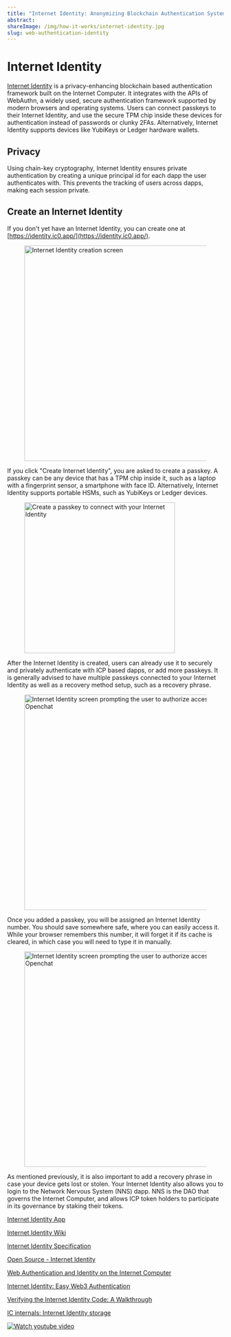 ```yaml
---
title: "Internet Identity: Anonymizing Blockchain Authentication System"
abstract:
shareImage: /img/how-it-works/internet-identity.jpg
slug: web-authentication-identity
---
```


# Internet Identity

[Internet Identity](https://identity.ic0.app/) is a privacy-enhancing blockchain based authentication framework built on the Internet Computer. It integrates with the APIs of WebAuthn, a widely used, secure authentication framework supported by modern browsers and operating systems. Users can connect passkeys to their Internet Identity, and use the secure TPM chip inside these devices for authentication instead of passwords or clunky 2FAs. Alternatively, Internet Identity supports devices like YubiKeys or Ledger hardware wallets.

## Privacy

Using chain-key cryptography, Internet Identity ensures private authentication by creating a unique principal id for each dapp the user authenticates with. This prevents the tracking of users across dapps, making each session private.

## Create an Internet Identity

If you don't yet have an Internet Identity, you can create one at [https://identity.ic0.app/](https://identity.ic0.app/).

<figure>
<img src="/img/how-it-works/ii-1.webp" alt="Internet Identity creation screen" title="Internet Identity creation screen" align="center" style="height:500px; width: auto" />
</figure>

If you click "Create Internet Identity", you are asked to create a passkey. A passkey can be any device that has a TPM chip inside it, such as a laptop with a fingerprint sensor, a smartphone with face ID. Alternatively, Internet Identity supports portable HSMs, such as YubiKeys or Ledger devices.

<figure>
<img src="/img/how-it-works/ii-2.webp" alt="Create a passkey to connect with your Internet Identity" title="Create a passkey to connect with your Internet Identity" align="center" style="height:350px; width: auto" />
</figure>


After the Internet Identity is created, users can already use it to securely and privately authenticate with ICP based dapps, or add more passkeys. It is generally advised to have multiple passkeys connected to your Internet Identity as well as a recovery method setup, such as a recovery phrase.

<figure>
<img src="/img/how-it-works/ii-3.webp" alt="Internet Identity screen prompting the user to authorize access to Openchat" title="Internet Identity screen prompting the user to authorize access to Openchat" align="center" style="height:500px; width: auto" />
</figure>

Once you added a passkey, you will be assigned an Internet Identity number. You should save somewhere safe, where you can easily access it. While your browser remembers this number, it will forget it if its cache is cleared, in which case you will need to type it in manually.

<figure>
<img src="/img/how-it-works/ii-4.webp" alt="Internet Identity screen prompting the user to authorize access to Openchat" title="Internet Identity screen prompting the user to authorize access to Openchat" align="center" style="height:500px; width: auto" />
</figure>

As mentioned previously, it is also important to add a recovery phrase in case your device gets lost or stolen. Your Internet Identity also allows you to login to the Network Nervous System (NNS) dapp. NNS is the DAO that governs the Internet Computer, and allows ICP token holders to participate in its governance by staking their tokens.


[Internet Identity App](https://identity.ic0.app/)

[Internet Identity Wiki](https://wiki.internetcomputer.org/wiki/Internet_Computer_wiki#Internet_Identity_Introduction)

[Internet Identity Specification](https://internetcomputer.org/docs/references/ii-spec/)

[Open Source - Internet Identity](https://github.com/dfinity/internet-identity)

[Web Authentication and Identity on the Internet Computer](https://medium.com/dfinity/web-authentication-and-identity-on-the-internet-computer-a9bd5754c547)

[Internet Identity: Easy Web3 Authentication](https://medium.com/dfinity/internet-identity-the-end-of-usernames-and-passwords-ff45e4861bf7)

[Verifying the Internet Identity Code: A Walkthrough](https://medium.com/dfinity/verifying-the-internet-identity-code-a-walkthrough-c1dd7a53f883)

[IC internals: Internet Identity storage](https://mmapped.blog/posts/11-ii-stable-memory.html)

[![Watch youtube video](https://i.ytimg.com/vi/9eUTcCP_ELM/maxresdefault.jpg)](https://www.youtube.com/watch?v=9eUTcCP_ELM)
